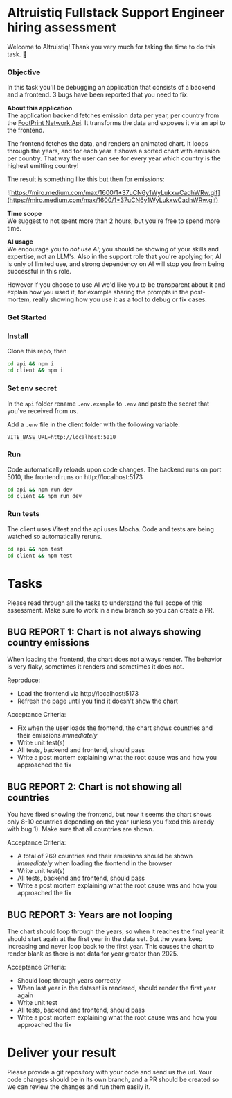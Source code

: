 # Altruistiq Fullstack Support Engineer hiring assessment

Welcome to Altruistiq! Thank you very much for taking the time to do this task. 🙏

### Objective

In this task you'll be debugging an application that consists of a backend and a frontend. 3 bugs have been reported that you need to fix.

**About this application**<br/>
The application backend fetches emission data per year, per country from the [FootPrint Network Api](https://data.footprintnetwork.org/#/api). It transforms the data and exposes it via an api to the frontend.

The frontend fetches the data, and renders an animated chart. It loops through the years, and for each year it shows a sorted chart with emission per country. That way the user can see for every year which country is the highest emitting country!

The result is something like this but then for emissions:

![https://miro.medium.com/max/1600/1*37uCN6y1WyLukxwCadhWRw.gif](https://miro.medium.com/max/1600/1*37uCN6y1WyLukxwCadhWRw.gif)

**Time scope**<br/>
We suggest to not spent more than 2 hours, but you're free to spend more time.

**AI usage**<br/>
We encourage you to _not use AI_; you should be showing of your skills and expertise, not an LLM's. Also in the support role that you're applying for, AI is only of limited use, and strong dependency on AI will stop you from being successful in this role.

However if you choose to use AI we'd like you to be transparent about it and explain how you used it, for example sharing the prompts in the post-mortem, really showing how you use it as a tool to debug or fix cases.

### Get Started

### Install

Clone this repo, then

```bash
cd api && npm i
cd client && npm i
```

### Set env secret

In the `api` folder rename `.env.example` to `.env` and paste the secret that you've received from us. 
 
Add a `.env` file in the client folder with the following variable:
```
VITE_BASE_URL=http://localhost:5010
```

### Run

Code automatically reloads upon code changes.
The backend runs on port 5010, the frontend runs on http://localhost:5173

```bash
cd api && npm run dev
cd client && npm run dev
```

### Run tests

The client uses Vitest and the api uses Mocha. Code and tests are being watched so automatically reruns.

```bash
cd api && npm test
cd client && npm test
```

# Tasks

Please read through all the tasks to understand the full scope of this assessment.
Make sure to work in a new branch so you can create a PR.

## BUG REPORT 1: Chart is not always showing country emissions

When loading the frontend, the chart does not always render. The behavior is very flaky, sometimes it renders and sometimes it does not.

Reproduce:

- Load the frontend via http://localhost:5173
- Refresh the page until you find it doesn't show the chart

Acceptance Criteria:

- Fix when the user loads the frontend, the chart shows countries and their emissions _immediately_
- Write unit test(s)
- All tests, backend and frontend, should pass
- Write a post mortem explaining what the root cause was and how you approached the fix

## BUG REPORT 2: Chart is not showing all countries

You have fixed showing the frontend, but now it seems the chart shows only 8-10 countries depending on the year (unless you fixed this already with bug 1). Make sure that all countries are shown.

Acceptance Criteria:

- A total of 269 countries and their emissions should be shown _immediately_ when loading the frontend in the browser
- Write unit test(s)
- All tests, backend and frontend, should pass
- Write a post mortem explaining what the root cause was and how you approached the fix

## BUG REPORT 3: Years are not looping

The chart should loop through the years, so when it reaches the final year it should start again at the first year in the data set. But the years keep increasing and never loop back to the first year. This causes the chart to render blank as there is not data for year greater than 2025.

Acceptance Criteria:

- Should loop through years correctly
- When last year in the dataset is rendered, should render the first year again
- Write unit test
- All tests, backend and frontend, should pass
- Write a post mortem explaining what the root cause was and how you approached the fix

# Deliver your result

Please provide a git repository with your code and send us the url.
Your code changes should be in its own branch, and a PR should be created so we can review the changes and run them easily it.
